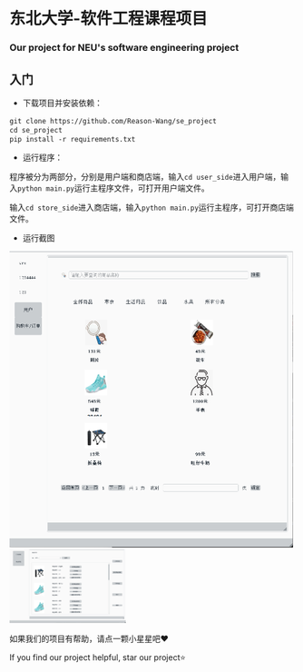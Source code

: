 # 东北大学-软件工程课程项目
### Our project for NEU's software engineering project

## 入门

+ 下载项目并安装依赖：

```
git clone https://github.com/Reason-Wang/se_project
cd se_project
pip install -r requirements.txt
```

+ 运行程序：

程序被分为两部分，分别是用户端和商店端，输入`cd user_side`进入用户端，输入`python main.py`运行主程序文件，可打开用户端文件。

输入`cd store_side`进入商店端，输入`python main.py`运行主程序，可打开商店端文件。

+ 运行截图

<img src="images\user.png" alt="user" width=500 /><img src="images\store.png" alt="store" style="zoom:20%;" />

如果我们的项目有帮助，请点一颗小星星吧:heart:

If you find our project helpful, star our project:star:


